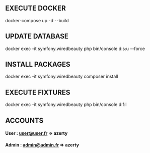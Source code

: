 ## EXECUTE DOCKER

docker-compose up -d --build

## UPDATE DATABASE

docker exec -it symfony.wiredbeauty php bin/console d:s:u --force

## INSTALL PACKAGES

docker exec -it symfony.wiredbeauty composer install

## EXECUTE FIXTURES

docker exec -it symfony.wiredbeauty php bin/console d:f:l

## ACCOUNTS 

#### User : user@user.fr => azerty
#### Admin : admin@admin.fr => azerty
